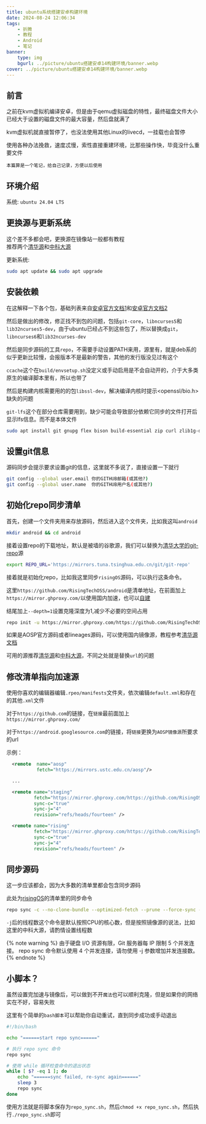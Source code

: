 ```yaml
---
title: ubuntu系统搭建安卓构建环境
date: 2024-08-24 12:06:34
tags: 
    - 折腾
    - 教程
    - Android
    - 笔记
banner:
    type: img
    bgurl: ../picture/ubuntu搭建安卓14构建环境/banner.webp
cover: ../picture/ubuntu搭建安卓14构建环境/banner.webp
---
```

## 前言
之前在kvm虚拟机编译安卓，但是由于qemu虚拟磁盘的特性，最终磁盘文件大小已经大于设置的磁盘文件的最大容量，然后盘就满了  

kvm虚拟机就直接暂停了，也没法使用其他Linux的livecd，一挂载也会暂停  

使用各种办法挽救，速度忒慢，索性直接重建环境，比那些操作快，毕竟没什么重要文件  

`本篇算是一个笔记，给自己记录，方便以后使用`
## 环境介绍
系统: `ubuntu 24.04 LTS`  

## 更换源与更新系统
这个差不多都会吧，更换源在镜像站一般都有教程  
推荐两个[清华源](https://mirror.tuna.tsinghua.edu.cn/help/ubuntu/)和[中科大源](https://mirrors.ustc.edu.cn/help/ubuntu.html)

更新系统:
```bash
sudo apt update && sudo apt upgrade
```
## 安装依赖
在这解释一下各个包，基础列表来自[安卓官方文档1](https://source.android.google.cn/docs/setup/start/initializing?hl=zh-cn#installing-required-packages-ubuntu-1804)和[安卓官方文档2](https://source.android.google.cn/source/initializing?hl=zh-cn#installing-the-jdk)  

然后是做出的修改，修正找不到包的问题，包括`git-core`，`libncurses5`和`lib32ncurses5-dev`，由于ubuntu已经占不到这些包了，所以替换成`git`，`libncurses6`和`lib32ncurses-dev`  

然后是同步源码的工具`repo`，不需要手动设置PATH来用，源里有，就是deb系的似乎更新比较慢，会报版本不是最新的警告，其他的发行版没见过有这个  

`ccache`这个在`build/envsetup.sh`没定义或手动启用是不会自动开的，介于大多类原生的编译脚本里有，所以也带了

然后是构建内核需要用的的包`libssl-dev`，解决编译内核时提示<openssl/bio.h>缺失的问题

`git-lfs`这个在部分仓库需要用到，缺少可能会导致部分依赖它同步的文件打开后显示lfs信息。而不是本体文件
```bash
sudo apt install git gnupg flex bison build-essential zip curl zlib1g-dev libc6-dev-i386 libncurses6 lib32ncurses-dev x11proto-core-dev libx11-dev lib32z1-dev libgl1-mesa-dev libxml2-utils xsltproc unzip fontconfig libssl-dev openjdk-8-jdk repo ccache git-lfs libelf-dev
```
## 设置git信息
源码同步会提示要求设置git的信息，这里就不多说了，直接设置一下就行  
```bash
git config --global user.email 你的GITHUB邮箱(或其他?)
git config --global user.name  你的GITHUB用户名(或其他?)
```
## 初始化repo同步清单
首先，创建一个文件夹用来存放源码，然后进入这个文件夹，比如我这叫`android`
```bash
mkdir android && cd android
```
接着设置repo的下载地址，默认是被墙的谷歌源，我们可以替换为[清华大学的git-repo](https://mirrors.tuna.tsinghua.edu.cn/help/git-repo/)源
```bash
export REPO_URL='https://mirrors.tuna.tsinghua.edu.cn/git/git-repo'
```
接着就是初始化repo，比如我这里同步`risingOS`源码，可以执行这条命令。

这里`https://github.com/RisingTechOSS/android`是清单地址，在前面加上`https://mirror.ghproxy.com/`以使用国内加速，也可以[自建](https://github.com/hunshcn/gh-proxy)  

结尾加上`--depth=1`设置克隆深度为1,减少不必要的空间占用
```bash
repo init -u https://mirror.ghproxy.com/https://github.com/RisingTechOSS/android -b fourteen --git-lfs --depth=1
```
如果是AOSP官方源码或者lineages源码，可以使用国内镜像源，教程参考[清华源文档](https://mirrors.tuna.tsinghua.edu.cn/help/lineageOS/)

可用的源推荐[清华源](https://mirrors.tuna.tsinghua.edu.cn/help/AOSP/)和[中科大源](https://mirrors.ustc.edu.cn/help/aosp.html)，不同之处就是替换`url`的问题

## 修改清单指向加速源
使用你喜欢的编辑器编辑`.rpeo/manifests`文件夹，依次编辑`default.xml`和存在的其他`.xml`文件

对于`https://github.com`的链接，在`链接`最前面加上`https://mirror.ghproxy.com/`

对于`https://android.googlesource.com`的链接，将`链接`更换为`AOSP镜像源`所要求的url

示例：
```xml
  <remote  name="aosp"
           fetch="https://mirrors.ustc.edu.cn/aosp"/>

  ...

  <remote name="staging"
          fetch="https://mirror.ghproxy.com/https://github.com/RisingOS-staging/"
          sync-c="true"
          sync-j="4"
          revision="refs/heads/fourteen" />

  <remote name="rising"
          fetch="https://mirror.ghproxy.com/https://github.com/RisingTechOSS/"
          sync-c="true"
          sync-j="4"
          revision="refs/heads/fourteen" />
```
## 同步源码
这一步应该都会，因为大多数的清单里都会包含同步源码

此处为[risingOS](https://github.com/RisingTechOSS/android?tab=readme-ov-file#getting-started)的清单里的同步命令
```bash
repo sync -c --no-clone-bundle --optimized-fetch --prune --force-sync -j$(nproc --all)
```
`-j`后的线程数这个命令是默认按照CPU的核心数，但是按照镜像源的说法，比如这里的中科大源，请酌情设置线程数


{% note warning %}
由于硬盘 I/O 资源有限，Git 服务器每 IP 限制 5 个并发连接。 repo sync 命令默认使用 4 个并发连接，请勿使用 -j 参数增加并发连接数。
{% endnote %}

## 小脚本？
虽然设置完加速与镜像后，可以做到不开`魔法`也可以顺利克隆，但是如果你的网络实在不好，容易失败

这里有个简单的`bash脚本`可以帮助你自动重试，直到同步成功或手动退出
```bash
#!/bin/bash

echo "======start repo sync======"

# 执行 repo sync 命令
repo sync

# 使用 while 循环检查命令的退出状态
while [ $? -eq 1 ]; do
    echo "======sync failed, re-sync again======"
    sleep 3
    repo sync
done
```
使用方法就是将脚本保存为`repo_sync.sh`，然后`chmod +x repo_sync.sh`，然后执行`./repo_sync.sh`即可
